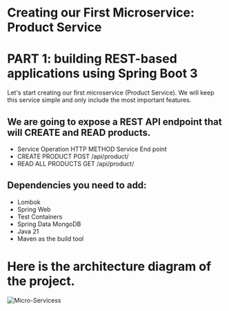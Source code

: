 # Creating our First Microservice: Product Service 

# PART 1: building REST-based applications using Spring Boot 3 
Let's start creating our first microservice (Product Service). We will keep this service simple and only include the most important features.

## We are going to expose a REST API endpoint that will CREATE and READ products.

- Service Operation	HTTP METHOD	   Service End point
- CREATE PRODUCT	       POST	           /api/product/
- READ ALL PRODUCTS	GET	            /api/product/

## Dependencies you need to add:
- Lombok
- Spring Web
- Test Containers
- Spring Data MongoDB
- Java 21
- Maven as the build tool

# Here is the architecture diagram of the project.
![Micro-Servicess](https://github.com/user-attachments/assets/d2eb6660-0820-4fb0-babe-0630380ae5d6)

